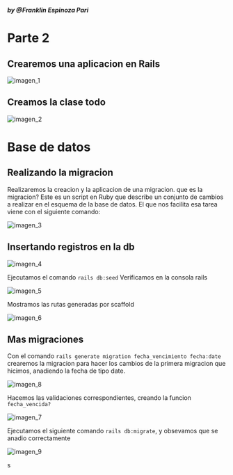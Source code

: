 ***by @Franklin Espinoza Pari***
# Parte 2

## Crearemos una aplicacion en Rails

![imagen_1](/Parte_2/assets/imagen_1.png)

## Creamos la clase todo

![imagen_2](/Parte_2/assets/imagen_2.png)

# Base de datos

## Realizando la migracion
Realizaremos la creacion y la aplicacion de una migracion. que es la migracion? Este es un script en Ruby que describe un conjunto de cambios a realizar en el esquema de la base de datos. El que nos facilita esa tarea viene con el siguiente comando:

![imagen_3](/Parte_2/assets/imagen_3.png)

## Insertando registros en la db

![imagen_4](/Parte_2/assets/imagen_4.png)

Ejecutamos el comando `rails db:seed`
Verificamos en la consola rails

![imagen_5](/Parte_2/assets/imagen_5.png)

Mostramos las rutas generadas por scaffold

![imagen_6](/Parte_2/assets/imagen_6.png)

## Mas migraciones

Con el comando `rails generate migration fecha_vencimiento fecha:date` crearemos la migracion para hacer los cambios de la primera migracion que hicimos, anadiendo la fecha de tipo date.

![imagen_8](/Parte_2/assets/imagen_8.png)

Hacemos las validaciones correspondientes, creando la funcion `fecha_vencida?`

![imagen_7](/Parte_2/assets/imagen_7.png)

Ejecutamos el siguiente comando `rails db:migrate`, y obsevamos que se anadio correctamente

![imagen_9](/Parte_2/assets/imagen_9.png)

s





